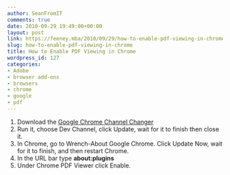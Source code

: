 ```yaml
---
author: SeanFromIT
comments: true
date: 2010-09-29 19:49:00+00:00
layout: post
link: https://feeney.mba/2010/09/29/how-to-enable-pdf-viewing-in-chrome/
slug: how-to-enable-pdf-viewing-in-chrome
title: How to Enable PDF Viewing in Chrome
wordpress_id: 127
categories:
- Adobe
- browser add-ons
- browsers
- chrome
- google
- pdf
---
```


  


  1. Download the [Google Chrome Channel Changer](http://chromium.googlecode.com/files/chromechannel-2.0.exe)
  2. Run it, choose Dev Channel, click Update, wait for it to finish then close it.
  3. In Chrome, go to Wrench-About Google Chrome. Click Update Now, wait for it to finish, and then restart Chrome.
  4. In the URL bar type **about:plugins**
  5. Under Chrome PDF Viewer click Enable.
